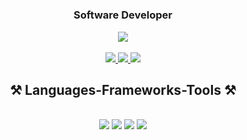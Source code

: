 <!-- <img align="right" src="https://visitor-badge.laobi.icu/badge?page_id=Ricwolf19.Ricwolf19" /> -->

<h1 align="center">
  
  <h3 align="center">Software Developer</h3>
  <div align="center">
        <img src="https://readme-typing-svg.herokuapp.com/?font=Righteous&size=35&color=FF0007&center=true&vCenter=true&width=500&height=70&duration=4000&lines=+I'm+Ricardo+Tapia!+👋;+From+Mexico!;" />
    <div/>

</h1>

<br/>
 
<div align="center"> 
  <a href="mailto:rhtc19@gmail.com">
    <img src="https://img.shields.io/badge/Gmail-333333?style=for-the-badge&logo=gmail&logoColor=red" />
  </a>
  <a href="https://www.linkedin.com/in/ricardo-tapia-46b5042b1" target="_blank">
    <img src="https://img.shields.io/badge/LinkedIn-0077B5?style=for-the-badge&logo=linkedin&logoColor=white" target="_blank" />
  </a>
  <a href="https://ricardotapia.dev" target="_blank">
     <img src="https://img.shields.io/badge/Portfolio-FF5722?style=for-the-badge&logo=todoist&logoColor=white" target="_blank" /> 
  </a>
</div>

 
<h2 align="center">⚒️ Languages-Frameworks-Tools ⚒️</h2>
<br/>
<div align="center">
    <img src="https://skillicons.dev/icons?i=react,bootstrap,mui,html,css,vscode,github,figma,tailwind,git,arch,bash" />
    <img src="https://skillicons.dev/icons?i=nodejs,javascript,typescript,express,firebase,java,nextjs,mysql,bun,astro,discord,gmail" />
   <img src="https://skillicons.dev/icons?i=graphql,instagram,linkedin,linux,npm,obsidian,postgresql,postman,powershell,prisma,sqlite,sass" />
  <img src="https://skillicons.dev/icons?i=stackoverflow,supabase,vite,visualstudio,vercel,vim,windows" />
</div>

<!--
<h2 align="center">⚡ Stats ⚡</h2>
<br>
<div align=center>
  <img width=390 align="center" src="https://github-readme-stats-salesp07.vercel.app/api/top-langs/?username=Ricwolf19&hide=HTML&langs_count=8&layout=compact&theme=react&border_radius=10&size_weight=0.5&count_weight=0.5&exclude_repo=github-readme-stats" alt="top langs" />
  <img width=310 src="https://github-readme-stats-salesp07.vercel.app/api?username=Ricwolf19&count_private=true&show_icons=true&theme=react&rank_icon=github&border_radius=10" alt="readme stats" />
</div>
<br/>
-->


